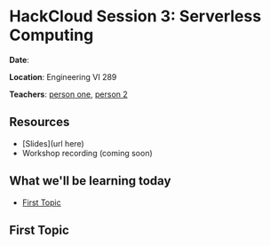 
# HackCloud Session 3: Serverless Computing

**Date**: 

**Location**: Engineering VI 289

**Teachers**: [person one](github), [person 2](github)

## Resources

- [Slides](url here)
- Workshop recording (coming soon)

## What we'll be learning today

- [First Topic](#first-topic)

## First Topic